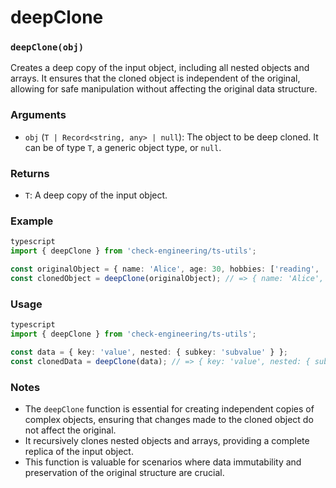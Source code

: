 # deepClone

### `deepClone(obj)`

Creates a deep copy of the input object, including all nested objects and arrays. It ensures that the cloned object is independent of the original, allowing for safe manipulation without affecting the original data structure.

### Arguments

* `obj` (`T | Record<string, any> | null`): The object to be deep cloned. It can be of type `T`, a generic object type, or `null`.

### Returns

* `T`: A deep copy of the input object.

### Example

```typescript
typescript
import { deepClone } from 'check-engineering/ts-utils';

const originalObject = { name: 'Alice', age: 30, hobbies: ['reading', 'painting'] };
const clonedObject = deepClone(originalObject); // => { name: 'Alice', age: 30, hobbies: ['reading', 'painting'] }
```

### Usage

```typescript
typescript
import { deepClone } from 'check-engineering/ts-utils';

const data = { key: 'value', nested: { subkey: 'subvalue' } };
const clonedData = deepClone(data); // => { key: 'value', nested: { subkey: 'subvalue' } }
```

### Notes

* The `deepClone` function is essential for creating independent copies of complex objects, ensuring that changes made to the cloned object do not affect the original.
* It recursively clones nested objects and arrays, providing a complete replica of the input object.
* This function is valuable for scenarios where data immutability and preservation of the original structure are crucial.

